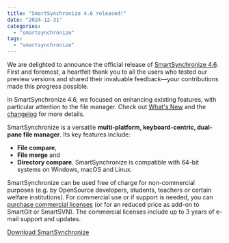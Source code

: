 ```yaml
---
title: "SmartSynchronize 4.6 released!"
date: "2024-12-31"
categories: 
  - "smartsynchronize"
tags: 
  - "smartsynchronize"
---
```


We are delighted to announce the official release of [SmartSynchronize 4.6](https://www.syntevo.com/smartsynchronize/).
First and foremost, a heartfelt thank you to all the users who tested our preview versions and shared their invaluable feedback—your contributions made this progress possible.

In SmartSynchronize 4.6, we focused on enhancing existing features, with particular attention to the file manager.
Check out [What's New](https://www.syntevo.com/smartsynchronize/whats-new/) and the [changelog](https://www.syntevo.com/smartsynchronize/changelog.txt) for more details.

SmartSynchronize is a versatile **multi-platform, keyboard-centric, dual-pane file manager**.
Its key features include:
- **File compare**,
- **File merge** and
- **Directory compare**.
SmartSynchronize is compatible with 64-bit systems on Windows, macOS and Linux.

SmartSynchronize can be used free of charge for non-commercial purposes (e.g. by OpenSource developers, students, teachers or certain welfare institutions).
For commercial use or if support is needed, you can [purchase commercial licenses](https://www.syntevo.com/smartsynchronize/purchase) (or for an reduced price as add-on to SmartGit or SmartSVN).
The commercial licenses include up to 3 years of e-mail support and updates.

[Download SmartSynchronize](https://www.syntevo.com/smartsynchronize/download/)
